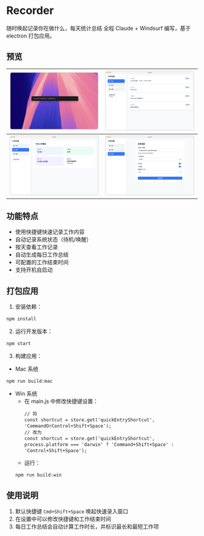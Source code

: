# Recorder
 随时唤起记录你在做什么，每天统计总结
 全程 Claude + Windsurf 编写，基于 electron 打包应用。

## 预览
|![查看记录](assets/recording.jpg)|![查看记录](assets/recorder.jpg)|
|---|---|
|![工作总结](assets/summary.jpg)|![设置](assets/setting.jpg)|

## 功能特点
  
- 使用快捷键快速记录工作内容
- 自动记录系统状态（待机/唤醒）
- 按天查看工作记录
- 自动生成每日工作总结
- 可配置的工作结束时间
- 支持开机自启动
  
## 打包应用

1. 安装依赖：

```bash
npm install
```

2. 运行开发版本：

```bash
npm start
```

3. 构建应用：
+ Mac 系统
```bash
npm run build:mac
```
+ Win 系统
  + 在 main.js 中修改快捷键设置：
    ```javasript
    // 将
    const shortcut = store.get('quickEntryShortcut', 'CommandOrControl+Shift+Space');
    // 改为
    const shortcut = store.get('quickEntryShortcut', process.platform === 'darwin' ? 'Command+Shift+Space' : 'Control+Shift+Space');
    ```
  + 运行：
  ```bash
  npm run build:win
  ```
## 使用说明

1. 默认快捷键 `Cmd+Shift+Space` 唤起快速录入窗口
2. 在设置中可以修改快捷键和工作结束时间
3. 每日工作总结会自动计算工作时长，并标识最长和最短工作项
